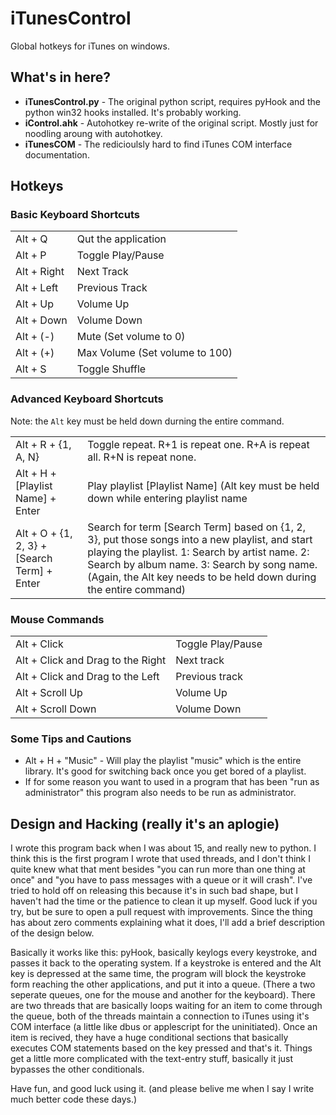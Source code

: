 iTunesControl
=====

Global hotkeys for iTunes on windows.

## What's in here?

* __iTunesControl.py__ - The original python script, requires pyHook and the python
win32 hooks installed. It's probably working.
* __iControl.ahk__ - Autohotkey re-write of the original script. Mostly just for noodling
aroung with autohotkey.
* __iTunesCOM__ - The redicioulsly hard to find iTunes COM interface documentation.

## Hotkeys

### Basic Keyboard Shortcuts

<table>
    <tr>
        <td>Alt + Q</td>
        <td>Qut the application</td>
    <tr>
        <td>Alt + P</td>
        <td>Toggle Play/Pause</td>
    </tr>
    <tr>
        <td>Alt + Right</td>
        <td>Next Track</td>
    </tr>
    <tr>
        <td>Alt + Left</td>
        <td>Previous Track</td>
    </tr>
    <tr>
        <td>Alt + Up</td>
        <td>Volume Up</td>
    </tr>
    <tr>
        <td>Alt + Down</td>
        <td>Volume Down</td>
    </tr>
    <tr>
        <td>Alt + (-)</td>
        <td>Mute (Set volume to 0)</td>
    </tr>
    <tr>
        <td>Alt + (+)</td>
        <td>Max Volume (Set volume to 100)</td>
    </tr>
    <tr>
        <td>Alt + S</td>
        <td>Toggle Shuffle</td>
    </tr>
</table>

### Advanced Keyboard Shortcuts

Note: the `Alt` key must be held down durning the 
entire command.

<table>
    <tr>
        <td>Alt + R + {1, A, N}</td>
        <td>Toggle repeat. R+1 is repeat one. R+A is repeat
        all. R+N is repeat none.</td>
    </tr>
    <tr>
        <td>Alt + H + [Playlist Name] + Enter</td>
        <td>Play playlist [Playlist Name] (Alt key must be held
        down while entering playlist name</td>
    </tr>
    <tr>
        <td>Alt + O + {1, 2, 3} + [Search Term] + Enter</td>
        <td>Search for term [Search Term] based on {1, 2, 3},
        put those songs into a new playlist, and start playing
        the playlist. 1: Search by artist name. 2: Search by
        album name. 3: Search by song name. (Again, the Alt key
        needs to be held down during the entire command)</td>
    </tr>
</table>

### Mouse Commands

<table>
    <tr>
        <td>Alt + Click</td>
        <td>Toggle Play/Pause</td>
    </tr>
    <tr>
        <td>Alt + Click and Drag to the Right</td>
        <td>Next track</td>
    </tr>
    <tr>
        <td>Alt + Click and Drag to the Left</td>
        <td>Previous track</td>
    </tr>
    <tr>
        <td>Alt + Scroll Up</td>
        <td>Volume Up</td>
    </tr>
    <tr>
        <td>Alt + Scroll Down</td>
        <td>Volume Down</td>
    </tr>
</table>

### Some Tips and Cautions

* Alt + H + "Music" - Will play the playlist "music" which is the
entire library. It's good for switching back once you get bored of
a playlist.
* If for some reason you want to used in a program that has
been "run as administrator" this program also needs to be run as
administrator.

## Design and Hacking (really it's an aplogie)

I wrote this program back when I was about 15, and really new to python.
I think this is the first program I wrote that used threads, and I don't
think I quite knew what that ment besides "you can run more than one
thing at once" and "you have to pass messages with a queue or it will
crash". I've tried to hold off on releasing this because it's in such 
bad shape, but I haven't had the time or the patience to clean it
up myself. Good luck if you try, but be sure to open a pull request
with improvements. Since the thing has about zero comments explaining
what it does, I'll add a brief description of the design below.

Basically it works like this: pyHook, basically keylogs every keystroke,
and passes it back to the operating system. If a keystroke is entered
and the Alt key is depressed at the same time, the program will
block the keystroke form reaching the other applications, and put it
into a queue. (There a two seperate queues, one for the mouse and another
for the keyboard). There are two threads that are basically loops waiting
for an item to come through the queue, both of the threads maintain a 
connection to iTunes using it's COM interface (a little like dbus or
applescript for the uninitiated). Once an item is recived, they have
a huge conditional sections that basically executes COM statements
based on the key pressed and that's it. Things get a little more complicated
with the text-entry stuff, basically it just bypasses the other conditionals.

Have fun, and good luck using it. (and please belive me when I say I write
much better code these days.)
